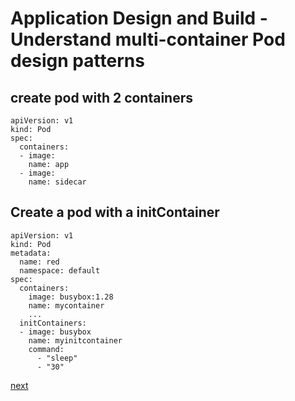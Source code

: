 # Application Design and Build - Understand multi-container Pod design patterns

## create pod with 2 containers
[//]: # (source 03 / Multi-Container PODs)

```
apiVersion: v1
kind: Pod
spec:
  containers:
  - image: 
    name: app
  - image: 
    name: sidecar
```

## Create a pod with a initContainer
[//]: # (source 03 / Init container)


```
apiVersion: v1
kind: Pod
metadata:
  name: red
  namespace: default
spec:
  containers:
    image: busybox:1.28
    name: mycontainer
    ...
  initContainers:
  - image: busybox
    name: myinitcontainer
    command: 
      - "sleep"
      - "30"
```      

[next](./04-utilize-persistent-and-ephemeral-volumes.md)